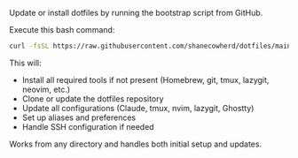 Update or install dotfiles by running the bootstrap script from GitHub.

Execute this bash command:

```bash
curl -fsSL https://raw.githubusercontent.com/shanecowherd/dotfiles/main/bootstrap.sh | bash
```

This will:
- Install all required tools if not present (Homebrew, git, tmux, lazygit, neovim, etc.)
- Clone or update the dotfiles repository
- Update all configurations (Claude, tmux, nvim, lazygit, Ghostty)
- Set up aliases and preferences
- Handle SSH configuration if needed

Works from any directory and handles both initial setup and updates.